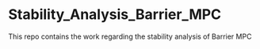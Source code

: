 # Stability_Analysis_Barrier_MPC
This repo contains the work regarding the stability analysis of Barrier MPC

